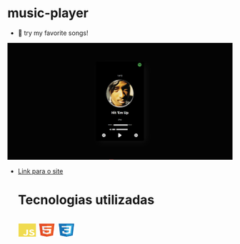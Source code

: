 # music-player
 - 🧐 try my favorite songs!

 ![Foto do site](/music-player-image.png)


- [Link para o site](https://music-player-amber-seven.vercel.app)

  # Tecnologias utilizadas
  <div style="display: inline_block"> <br>
  <img align="center" alt="LuisFabiano-JS" height="30" width="40" src="https://raw.githubusercontent.com/devicons/devicon/master/icons/javascript/javascript-plain.svg" />
  <img align="center" alt="LuisFabiano-HTML" height="30" width="40" src="https://raw.githubusercontent.com/devicons/devicon/master/icons/html5/html5-original.svg" />
  <img align="center" alt="LuisFabiano-CSS" height="30" width="40" src="https://raw.githubusercontent.com/devicons/devicon/master/icons/css3/css3-original.svg" />
  
</div>
